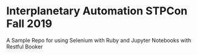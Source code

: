 # Interplanetary Automation STPCon Fall 2019
A Sample Repo for using Selenium  with  Ruby and Jupyter Notebooks with Restful Booker
